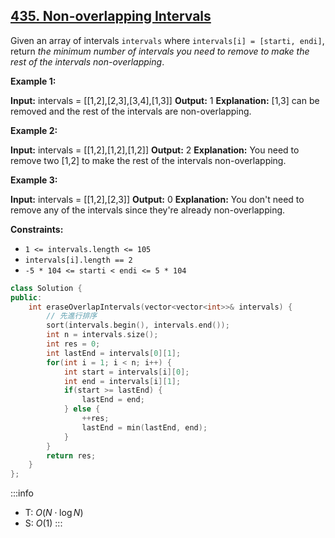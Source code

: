 ## [435\. Non-overlapping Intervals](https://leetcode.com/problems/non-overlapping-intervals/)

Given an array of intervals `intervals` where `intervals[i] = [starti, endi]`, return _the minimum number of intervals you need to remove to make the rest of the intervals non-overlapping_.

**Example 1:**

**Input:** intervals = \[\[1,2\],\[2,3\],\[3,4\],\[1,3\]\]
**Output:** 1
**Explanation:** \[1,3\] can be removed and the rest of the intervals are non-overlapping.

**Example 2:**

**Input:** intervals = \[\[1,2\],\[1,2\],\[1,2\]\]
**Output:** 2
**Explanation:** You need to remove two \[1,2\] to make the rest of the intervals non-overlapping.

**Example 3:**

**Input:** intervals = \[\[1,2\],\[2,3\]\]
**Output:** 0
**Explanation:** You don't need to remove any of the intervals since they're already non-overlapping.

**Constraints:**

- `1 <= intervals.length <= 105`
- `intervals[i].length == 2`
- `-5 * 104 <= starti < endi <= 5 * 104`

```cpp
class Solution {
public:
    int eraseOverlapIntervals(vector<vector<int>>& intervals) {
        // 先進行排序
        sort(intervals.begin(), intervals.end());
        int n = intervals.size();
        int res = 0;
        int lastEnd = intervals[0][1];
        for(int i = 1; i < n; i++) {
            int start = intervals[i][0];
            int end = intervals[i][1];
            if(start >= lastEnd) {
                lastEnd = end;
            } else {
                ++res;
                lastEnd = min(lastEnd, end);
            }
        }
        return res;
    }
};
```

:::info
- T: $O(N \cdot \log N)$
- S: $O(1)$
:::
